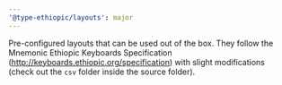 ```yaml
---
'@type-ethiopic/layouts': major
---
```


Pre-configured layouts that can be used out of the box. They follow the Mnemonic Ethiopic Keyboards Specification (http://keyboards.ethiopic.org/specification) with slight modifications (check out the `csv` folder inside the source folder).
